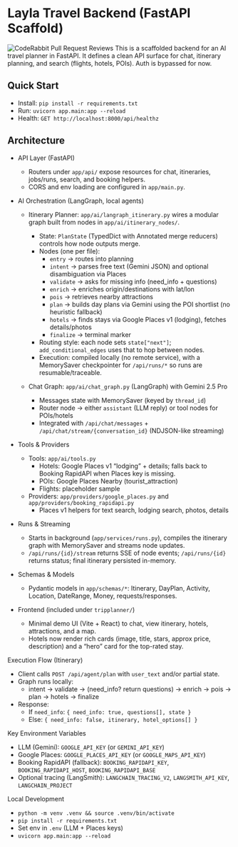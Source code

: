 Layla Travel Backend (FastAPI Scaffold)
===========================================
![CodeRabbit Pull Request Reviews](https://img.shields.io/coderabbit/prs/github/Eshwarvijay007/tripper?utm_source=oss&utm_medium=github&utm_campaign=Eshwarvijay007%2Ftripper&labelColor=171717&color=FF570A&link=https%3A%2F%2Fcoderabbit.ai&label=CodeRabbit+Reviews)
This is a scaffolded backend for an AI travel planner in FastAPI. It defines a clean API surface for chat, itinerary planning, and search (flights, hotels, POIs). Auth is bypassed for now.

Quick Start
-----------
- Install: `pip install -r requirements.txt`
- Run: `uvicorn app.main:app --reload`
- Health: `GET http://localhost:8000/api/healthz`



Architecture
------------
- API Layer (FastAPI)
  - Routers under `app/api/` expose resources for chat, itineraries, jobs/runs, search, and booking helpers.
  - CORS and env loading are configured in `app/main.py`.

- AI Orchestration (LangGraph, local agents)
  - Itinerary Planner: `app/ai/langraph_itinerary.py` wires a modular graph built from nodes in `app/ai/itinerary_nodes/`.
    - State: `PlanState` (TypedDict with Annotated merge reducers) controls how node outputs merge.
    - Nodes (one per file):
      - `entry` → routes into planning
      - `intent` → parses free text (Gemini JSON) and optional disambiguation via Places
      - `validate` → asks for missing info (need_info + questions)
      - `enrich` → enriches origin/destinations with lat/lon
      - `pois` → retrieves nearby attractions
      - `plan` → builds day plans via Gemini using the POI shortlist (no heuristic fallback)
      - `hotels` → finds stays via Google Places v1 (lodging), fetches details/photos
      - `finalize` → terminal marker
    - Routing style: each node sets `state["next"]`; `add_conditional_edges` uses that to hop between nodes.
    - Execution: compiled locally (no remote service), with a MemorySaver checkpointer for `/api/runs/*` so runs are resumable/traceable.

  - Chat Graph: `app/ai/chat_graph.py` (LangGraph) with Gemini 2.5 Pro
    - Messages state with MemorySaver (keyed by `thread_id`)
    - Router node → either `assistant` (LLM reply) or tool nodes for POIs/hotels
    - Integrated with `/api/chat/messages` + `/api/chat/stream/{conversation_id}` (NDJSON-like streaming)

- Tools & Providers
  - Tools: `app/ai/tools.py`
    - Hotels: Google Places v1 “lodging” + details; falls back to Booking RapidAPI when Places key is missing.
    - POIs: Google Places Nearby (tourist_attraction)
    - Flights: placeholder sample
  - Providers: `app/providers/google_places.py` and `app/providers/booking_rapidapi.py`
    - Places v1 helpers for text search, lodging search, photos, details

- Runs & Streaming
  - Starts in background (`app/services/runs.py`), compiles the itinerary graph with MemorySaver and streams node updates.
  - `/api/runs/{id}/stream` returns SSE of node events; `/api/runs/{id}` returns status; final itinerary persisted in-memory.

- Schemas & Models
  - Pydantic models in `app/schemas/*`: Itinerary, DayPlan, Activity, Location, DateRange, Money, requests/responses.

- Frontend (included under `tripplanner/`)
  - Minimal demo UI (Vite + React) to chat, view itinerary, hotels, attractions, and a map.
  - Hotels now render rich cards (image, title, stars, approx price, description) and a “hero” card for the top-rated stay.

Execution Flow (Itinerary)
- Client calls `POST /api/agent/plan` with `user_text` and/or partial state.
- Graph runs locally:
  - intent → validate → (need_info? return questions) → enrich → pois → plan → hotels → finalize
- Response:
  - If `need_info`: `{ need_info: true, questions[], state }`
  - Else: `{ need_info: false, itinerary, hotel_options[] }`

Key Environment Variables
- LLM (Gemini): `GOOGLE_API_KEY` (or `GEMINI_API_KEY`)
- Google Places: `GOOGLE_PLACES_API_KEY` (or `GOOGLE_MAPS_API_KEY`)
- Booking RapidAPI (fallback): `BOOKING_RAPIDAPI_KEY`, `BOOKING_RAPIDAPI_HOST`, `BOOKING_RAPIDAPI_BASE`
- Optional tracing (LangSmith): `LANGCHAIN_TRACING_V2`, `LANGSMITH_API_KEY`, `LANGCHAIN_PROJECT`

Local Development
- `python -m venv .venv && source .venv/bin/activate`
- `pip install -r requirements.txt`
- Set env in `.env` (LLM + Places keys)
- `uvicorn app.main:app --reload`
